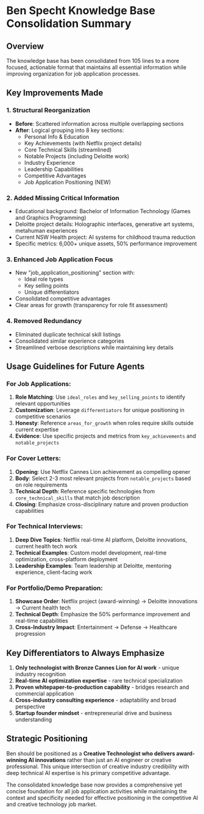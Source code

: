 # Ben Specht Knowledge Base Consolidation Summary

## Overview
The knowledge base has been consolidated from 105 lines to a more focused, actionable format that maintains all essential information while improving organization for job application processes.

## Key Improvements Made

### 1. **Structural Reorganization**
- **Before**: Scattered information across multiple overlapping sections
- **After**: Logical grouping into 8 key sections:
  - Personal Info & Education
  - Key Achievements (with Netflix project details)
  - Core Technical Skills (streamlined)
  - Notable Projects (including Deloitte work)
  - Industry Experience
  - Leadership Capabilities
  - Competitive Advantages
  - Job Application Positioning (NEW)

### 2. **Added Missing Critical Information**
- Educational background: Bachelor of Information Technology (Games and Graphics Programming)
- Deloitte project details: Holographic interfaces, generative art systems, metahuman experiences
- Current NSW Health project: AI systems for childhood trauma reduction
- Specific metrics: 6,000+ unique assets, 50% performance improvement

### 3. **Enhanced Job Application Focus**
- New "job_application_positioning" section with:
  - Ideal role types
  - Key selling points
  - Unique differentiators
- Consolidated competitive advantages
- Clear areas for growth (transparency for role fit assessment)

### 4. **Removed Redundancy**
- Eliminated duplicate technical skill listings
- Consolidated similar experience categories
- Streamlined verbose descriptions while maintaining key details

## Usage Guidelines for Future Agents

### **For Job Applications:**

1. **Role Matching**: Use `ideal_roles` and `key_selling_points` to identify relevant opportunities
2. **Customization**: Leverage `differentiators` for unique positioning in competitive scenarios
3. **Honesty**: Reference `areas_for_growth` when roles require skills outside current expertise
4. **Evidence**: Use specific projects and metrics from `key_achievements` and `notable_projects`

### **For Cover Letters:**

1. **Opening**: Use Netflix Cannes Lion achievement as compelling opener
2. **Body**: Select 2-3 most relevant projects from `notable_projects` based on role requirements
3. **Technical Depth**: Reference specific technologies from `core_technical_skills` that match job description
4. **Closing**: Emphasize cross-disciplinary nature and proven production capabilities

### **For Technical Interviews:**

1. **Deep Dive Topics**: Netflix real-time AI platform, Deloitte innovations, current health tech work
2. **Technical Examples**: Custom model development, real-time optimization, cross-platform deployment
3. **Leadership Examples**: Team leadership at Deloitte, mentoring experience, client-facing work

### **For Portfolio/Demo Preparation:**

1. **Showcase Order**: Netflix project (award-winning) → Deloitte innovations → Current health tech
2. **Technical Depth**: Emphasize the 50% performance improvement and real-time capabilities
3. **Cross-Industry Impact**: Entertainment → Defense → Healthcare progression

## Key Differentiators to Always Emphasize

1. **Only technologist with Bronze Cannes Lion for AI work** - unique industry recognition
2. **Real-time AI optimization expertise** - rare technical specialization
3. **Proven whitepaper-to-production capability** - bridges research and commercial application
4. **Cross-industry consulting experience** - adaptability and broad perspective
5. **Startup founder mindset** - entrepreneurial drive and business understanding

## Strategic Positioning

Ben should be positioned as a **Creative Technologist who delivers award-winning AI innovations** rather than just an AI engineer or creative professional. This unique intersection of creative industry credibility with deep technical AI expertise is his primary competitive advantage.

The consolidated knowledge base now provides a comprehensive yet concise foundation for all job application activities while maintaining the context and specificity needed for effective positioning in the competitive AI and creative technology job market.